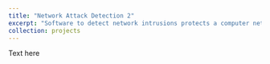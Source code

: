 ```yaml
---
title: "Network Attack Detection 2"
excerpt: "Software to detect network intrusions protects a computer network from unauthorised users, including perhaps insiders. The KDD dataset from the 1999 DARPA Intrusion Detection Evaluation Program competition contains roughly 5 million network connection request fingerprints split into 4 broad categories (DoS, R2L, U2R and probing attacks) which can be further sub-divided into 23 forms of attack. Using a standard sequential neural network with 3 hidden layers, a model was trained with a supervised learning framework in a client-server architecture to detect malicious network requests with 99.99% accuracy."
collection: projects
---
```


Text here